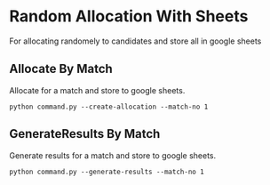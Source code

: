 # Random Allocation With Sheets
For allocating randomely to candidates and store all in google sheets

## Allocate By Match
Allocate for a match and store to google sheets.

```
python command.py --create-allocation --match-no 1
```

## GenerateResults By Match
Generate results for a match and store to google sheets.

```
python command.py --generate-results --match-no 1
```